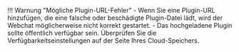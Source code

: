 !!! Warnung "Mögliche Plugin-URL-Fehler"
    - Wenn Sie eine Plugin-URL hinzufügen, die eine falsche oder beschädigte Plugin-Datei lädt, wird der Webchat möglicherweise nicht korrekt gestartet.
    - Das hochgeladene Plugin sollte öffentlich verfügbar sein. Überprüfen Sie die Verfügbarkeitseinstellungen auf der Seite Ihres Cloud-Speichers.